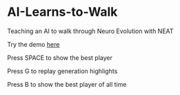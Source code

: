 # AI-Learns-to-Walk
Teaching an AI to walk through Neuro Evolution with NEAT

Try the demo [here](https://bobingstern.github.io/AI-Learns-to-Walk/)

Press SPACE to show the best player

Press G to replay generation highlights

Press B to show the best player of all time
